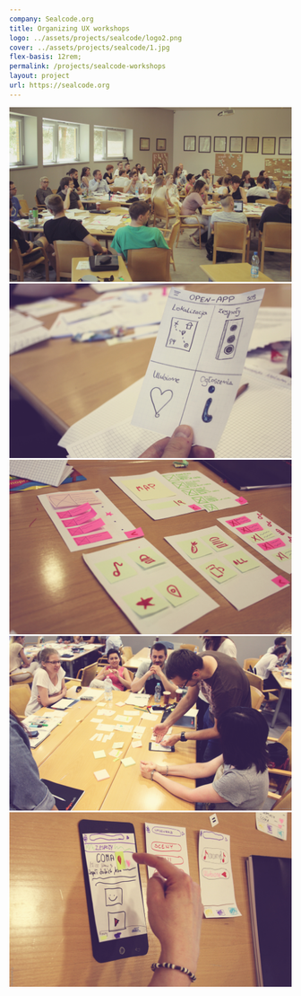 ```yaml
---
company: Sealcode.org
title: Organizing UX workshops
logo: ../assets/projects/sealcode/logo2.png
cover: ../assets/projects/sealcode/1.jpg
flex-basis: 12rem;
permalink: /projects/sealcode-workshops
layout: project
url: https://sealcode.org
---
```



<div class="project-image">
	<img src="../assets/projects/sealcode/1.jpg" />
</div>
<div class="project-image">
	<img src="../assets/projects/sealcode/2.jpg" />
</div>
<div class="project-image">
	<img src="../assets/projects/sealcode/3.jpg" />
</div>
<div class="project-image">
	<img src="../assets/projects/sealcode/4.jpg" />
</div>
<div class="project-image">
	<img src="../assets/projects/sealcode/5.jpg" />
</div>
